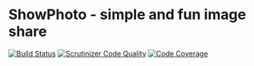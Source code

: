 # ShowPhoto - simple and fun image share

[![Build Status](https://travis-ci.org/nfqakademija/audero.svg?branch=master)](https://travis-ci.org/nfqakademija/audero) 
[![Scrutinizer Code Quality](https://scrutinizer-ci.com/g/nfqakademija/audero/badges/quality-score.png?b=master)](https://scrutinizer-ci.com/g/nfqakademija/audero/?branch=master) 
[![Code Coverage](https://scrutinizer-ci.com/g/nfqakademija/audero/badges/coverage.png?b=master)](https://scrutinizer-ci.com/g/nfqakademija/audero/?branch=master)
